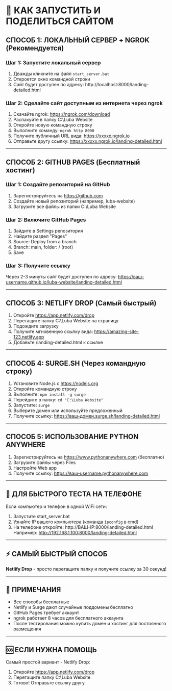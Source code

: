 # 🚀 КАК ЗАПУСТИТЬ И ПОДЕЛИТЬСЯ САЙТОМ

## СПОСОБ 1: ЛОКАЛЬНЫЙ СЕРВЕР + NGROK (Рекомендуется)

### Шаг 1: Запустите локальный сервер
1. Дважды кликните на файл `start_server.bat`
2. Откроется окно командной строки
3. Сайт будет доступен по адресу: http://localhost:8000/landing-detailed.html

### Шаг 2: Сделайте сайт доступным из интернета через ngrok
1. Скачайте ngrok: https://ngrok.com/download
2. Распакуйте в папку C:\Luba Website
3. Откройте новую командную строку
4. Выполните команду: `ngrok http 8000`
5. Получите публичный URL вида: https://xxxxx.ngrok.io
6. Отправьте другу ссылку: https://xxxxx.ngrok.io/landing-detailed.html

---

## СПОСОБ 2: GITHUB PAGES (Бесплатный хостинг)

### Шаг 1: Создайте репозиторий на GitHub
1. Зарегистрируйтесь на https://github.com
2. Создайте новый репозиторий (например, luba-website)
3. Загрузите все файлы из папки C:\Luba Website

### Шаг 2: Включите GitHub Pages
1. Зайдите в Settings репозитория
2. Найдите раздел "Pages"
3. Source: Deploy from a branch
4. Branch: main, folder: / (root)
5. Save

### Шаг 3: Получите ссылку
Через 2-3 минуты сайт будет доступен по адресу:
https://ваш-username.github.io/luba-website/landing-detailed.html

---

## СПОСОБ 3: NETLIFY DROP (Самый быстрый)

1. Откройте https://app.netlify.com/drop
2. Перетащите папку C:\Luba Website на страницу
3. Подождите загрузку
4. Получите мгновенную ссылку вида: https://amazing-site-123.netlify.app
5. Добавьте /landing-detailed.html к ссылке

---

## СПОСОБ 4: SURGE.SH (Через командную строку)

1. Установите Node.js с https://nodejs.org
2. Откройте командную строку
3. Выполните: `npm install -g surge`
4. Перейдите в папку: `cd "C:\Luba Website"`
5. Запустите: `surge`
6. Выберите домен или используйте предложенный
7. Получите ссылку: https://ваш-домен.surge.sh/landing-detailed.html

---

## СПОСОБ 5: ИСПОЛЬЗОВАНИЕ PYTHON ANYWHERE

1. Зарегистрируйтесь на https://www.pythonanywhere.com (бесплатно)
2. Загрузите файлы через Files
3. Настройте Web app
4. Получите ссылку: https://ваш-username.pythonanywhere.com

---

## 📱 ДЛЯ БЫСТРОГО ТЕСТА НА ТЕЛЕФОНЕ

Если компьютер и телефон в одной WiFi сети:
1. Запустите start_server.bat
2. Узнайте IP вашего компьютера (команда `ipconfig` в cmd)
3. На телефоне откройте: http://ВАШ-IP:8000/landing-detailed.html
   Например: http://192.168.1.100:8000/landing-detailed.html

---

## ⚡ САМЫЙ БЫСТРЫЙ СПОСОБ

**Netlify Drop** - просто перетащите папку и получите ссылку за 30 секунд!

---

## 📌 ПРИМЕЧАНИЯ

- Все способы бесплатные
- Netlify и Surge дают случайные поддомены бесплатно
- GitHub Pages требует аккаунт
- ngrok работает 8 часов для бесплатного аккаунта
- После тестирования можно купить домен и хостинг для постоянного размещения

---

## 🆘 ЕСЛИ НУЖНА ПОМОЩЬ

Самый простой вариант - Netlify Drop:
1. Откройте https://app.netlify.com/drop
2. Перетащите папку C:\Luba Website
3. Готово! Отправьте ссылку другу